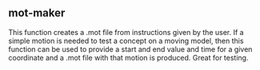 ## mot-maker
This function creates a .mot file from instructions given by the user. If a simple motion is needed to test a concept on a moving model, then this function can be used to provide a start and end value and time for a given coordinate and a .mot file with that motion is produced. Great for testing.